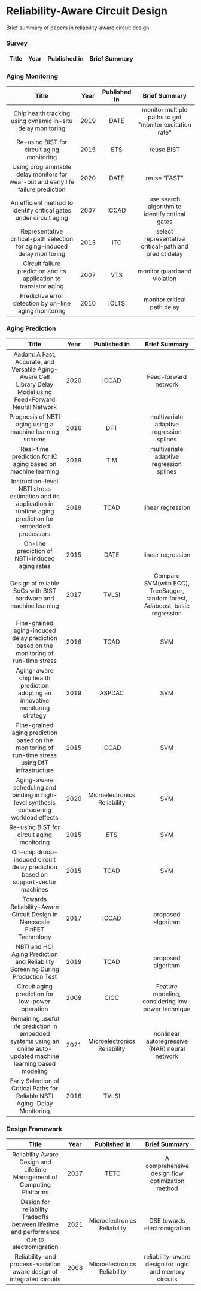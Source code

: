 # Reliability-Aware Circuit Design

Brief summary of papers in reliability-aware circuit design

### Survey
| Title | Year | Published in | Brief Summary |
| :---: | :--: | :----------: | :-----: |

### Aging Monitoring

| Title | Year | Published in | Brief Summary |
| :---: | :--: | :----------: | :-----: |
| Chip health tracking using dynamic in-situ delay monitoring | 2019 | DATE | monitor multiple paths to get "monitor excitation rate" |
| Re-using BIST for circuit aging monitoring | 2015 | ETS | reuse BIST |
| Using programmable delay monitors for wear-out and early life failure prediction | 2020 | DATE | reuse "FAST" | 
| An efficient method to identify critical gates under circuit aging | 2007 | ICCAD | use search algorithm to identify critical gates |
| Representative critical-path selection for aging-induced delay monitoring | 2013 | ITC | select representative critical-path and predict delay |
| Circuit failure prediction and its application to transistor aging | 2007 | VTS | monitor guardband violation |
| Predictive error detection by on-line aging monitoring | 2010 | IOLTS | monitor critical path delay |

### Aging Prediction

| Title | Year | Published in | Brief Summary |
| :---: | :--: | :----------: | :-----: |
| Aadam: A Fast, Accurate, and Versatile Aging-Aware Cell Library Delay Model using Feed-Forward Neural Network | 2020 | ICCAD | Feed-forward network |
| Prognosis of NBTI aging using a machine learning scheme | 2016 | DFT | multivariate adaptive regression splines |
| Real-time prediction for IC aging based on machine learning | 2019 | TIM | multivariate adaptive regression splines |
| Instruction-level NBTI stress estimation and its application in runtime aging prediction for embedded processors | 2018 | TCAD | linear regression |
| On-line prediction of NBTI-induced aging rates | 2015 | DATE | linear regression | 
| Design of reliable SoCs with BIST hardware and machine learning | 2017 | TVLSI | Compare SVM(with ECC), TreeBagger, random forest, Adaboost, basic regression | 
| Fine-grained aging-induced delay prediction based on the monitoring of run-time stress | 2016 | TCAD | SVM |
| Aging-aware chip health prediction adopting an innovative monitoring strategy | 2019 | ASPDAC | SVM |
| Fine-grained aging prediction based on the monitoring of run-time stress using DfT infrastructure | 2015 | ICCAD | SVM |
| Aging-aware scheduling and binding in high-level synthesis considering workload effects | 2020 | Microelectronics Reliability | SVM |
| Re-using BIST for circuit aging monitoring | 2015 | ETS | SVM |
| On-chip droop-induced circuit delay prediction based on support-vector machines | 2015 | TCAD | SVM |
| Towards Reliability-Aware Circuit Design in Nanoscale FinFET Technology | 2017 | ICCAD | proposed algorithm | 
| NBTI and HCI Aging Prediction and Reliability Screening During Production Test | 2019 | TCAD | proposed algorithm |
| Circuit aging prediction for low-power operation | 2009 | CICC | Feature modeling, considering low-power technique |
| Remaining useful life prediction in embedded systems using an online auto-updated machine learning based modeling | 2021 | Microelectronics Reliability | nonlinear autoregressive (NAR) neural network |
| Early Selection of Critical Paths for Reliable NBTI Aging-Delay Monitoring | 2016 | TVLSI |  |

### Design Framework

| Title | Year | Published in | Brief Summary |
| :---: | :--: | :----------: | :-----: |
| Reliability Aware Design and Lifetime Management of Computing Platforms | 2017 | TETC | A comprehensive design flow optimization method |
| Design for reliability Tradeoffs between lifetime and performance due to electromigration | 2021 | Microelectronics Reliability | DSE towards electromigration | 
| Reliability-and process-variation aware design of integrated circuits | 2008 | Microelectronics Reliability |  reliability-aware design for logic and memory circuits |